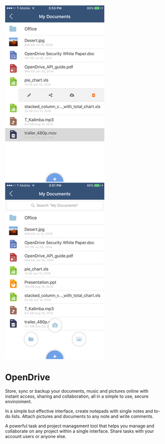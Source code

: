 ![OpenDrive ScreenShot1](1.jpeg)
![OpenDrive ScreenShot2](2.jpeg)

# OpenDrive

Store, sync or backup your documents, music and pictures online with instant access, sharing and collaboration, all in a simple to use, secure environment.

In a simple but effective interface, create notepads with single notes and to-do lists. Attach pictures and documents to any note and write comments.

A powerful task and project management tool that helps you manage and collaborate on any project within a single interface. Share tasks with your account users or anyone else.

